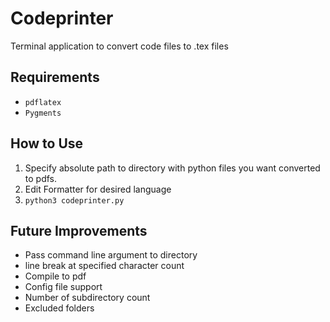 # Codeprinter
Terminal application to convert code files to .tex files

## Requirements
* `pdflatex`
* `Pygments`

## How to Use
1. Specify absolute path to directory with python files you want converted to pdfs.
2. Edit Formatter for desired language
3. `python3 codeprinter.py`

## Future Improvements
* Pass command line argument to directory
* line break at specified character count
* Compile to pdf
* Config file support
* Number of subdirectory count
* Excluded folders
